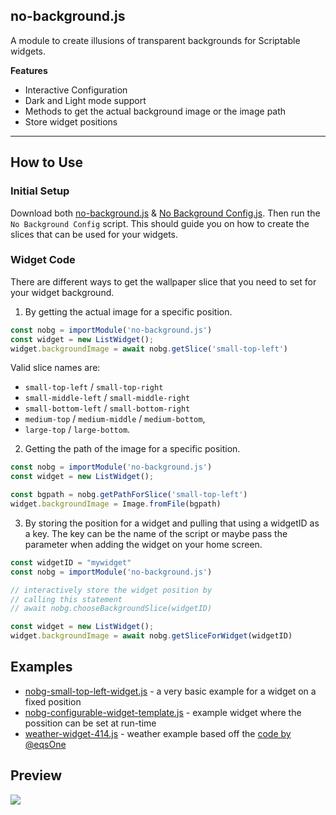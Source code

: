 ## no-background.js

A module to create illusions of transparent backgrounds for Scriptable widgets.

**Features**
* Interactive Configuration
* Dark and Light mode support
* Methods to get the actual background image or the image path
* Store widget positions

--- 

## How to Use

### Initial Setup

Download both [no-background.js](no-background.js) & [No Background Config.js](No%20Background%20Config.js). Then run the `No Background Config` script. This should guide you on how to create the slices that can be used for your widgets.


### Widget Code

There are different ways to get the wallpaper slice that you need to set for your widget background.

1. By getting the actual image for a specific position.

```javascript
const nobg = importModule('no-background.js')
const widget = new ListWidget();
widget.backgroundImage = await nobg.getSlice('small-top-left')
```

Valid slice names are:
- `small-top-left` / `small-top-right`
- `small-middle-left` / `small-middle-right`
- `small-bottom-left` / `small-bottom-right`
- `medium-top` /  `medium-middle` / `medium-bottom`, 
- `large-top` / `large-bottom`.

2. Getting the path of the image for a specific position. 

```javascript
const nobg = importModule('no-background.js')
const widget = new ListWidget();

const bgpath = nobg.getPathForSlice('small-top-left')
widget.backgroundImage = Image.fromFile(bgpath)
```

3. By storing the position for a widget and pulling that using a widgetID as a key. The key can be the name of the script or maybe pass the parameter when adding the widget on your home screen.

```javascript
const widgetID = "mywidget"
const nobg = importModule('no-background.js')

// interactively store the widget position by 
// calling this statement
// await nobg.chooseBackgroundSlice(widgetID)

const widget = new ListWidget();
widget.backgroundImage = await nobg.getSliceForWidget(widgetID)
```

## Examples

* [nobg-small-top-left-widget.js](examples/nobg-small-top-left-widget.js) - a very basic example for a widget on a fixed position
* [nobg-configurable-widget-template.js](examples/nobg-configurable-widget-template.js) - example widget where the possition can be set at run-time
* [weather-widget-414.js](examples/weather-widget-414.js) - weather example based off the [code by @eqsOne](https://talk.automators.fm/t/widget-examples/7994/414)

## Preview

![](preview.png)